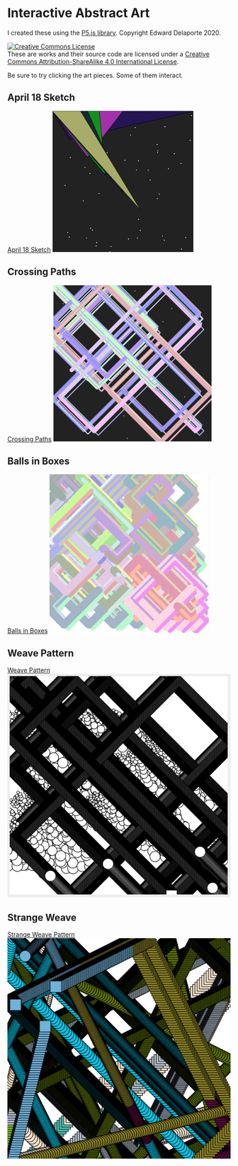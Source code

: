 # Interactive Abstract Art

I created these using the [P5.js library][1].
Copyright Edward Delaporte 2020.

[1]: https://p5js.org/reference/

<a rel="license" href="http://creativecommons.org/licenses/by-sa/4.0/"><img alt="Creative Commons License" style="border-width:0" src="https://i.creativecommons.org/l/by-sa/4.0/88x31.png" /></a><br />These are works and their source code are licensed under a <a rel="license" href="http://creativecommons.org/licenses/by-sa/4.0/">Creative Commons Attribution-ShareAlike 4.0 International License</a>.

Be sure to try clicking the art pieces. Some of them interact.

## April 18 Sketch

[April 18 Sketch](sketch1.html)
<a href="sketch1.html">
![April 18 Sketch Preview](sketch1.PNG)
</a>


## Crossing Paths

[Crossing Paths](cross.html)
<a href="cross.html">
![Crossing Paths](crossing.PNG)
</a>

## Balls in Boxes

[Balls in Boxes](boxes.html)
<a href="boxes.html">
![Balls in Boxes](boxes.PNG)
</a>

## Weave Pattern

[Weave Pattern](weave.html)
<a href="weave.html">
![Weave Art Screenshot](weave2.PNG)
</a>

## Strange Weave

[Strange Weave Pattern](weave_strange.html)
<a href="weave_strange.html">
![Strange Weave Screenshot](weave_strange.PNG)
</a>
